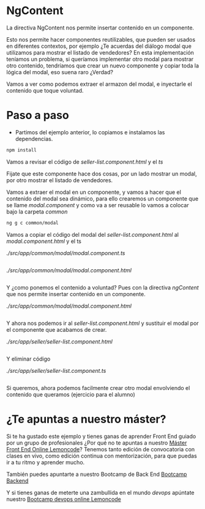 # NgContent

La directiva NgContent nos permite insertar contenido en un componente.

Esto nos permite hacer componentes reutilizables, que pueden ser usados en diferentes contextos, por ejemplo ¿Te acuerdas del diálogo modal que utilizamos para mostrar el listado de vendedores? En esta implementación teníamos un problema, si queríamos implementar otro modal para mostrar otro contenido, tendríamos que crear un nuevo componente y copiar toda la lógica del modal, eso suena raro ¿Verdad?

Vamos a ver como podemos extraer el armazon del modal, e inyectarle el contenido que toque voluntad.

# Paso a paso

- Partimos del ejemplo anterior, lo copiamos e instalamos las dependencias.

```bash
npm install
```

Vamos a revisar el código de _seller-list.component.html_ y el _ts_

Fijate que este componente hace dos cosas, por un lado mostrar un modal, por otro mostrar el listado de vendedores.

Vamos a extraer el modal en un componente, y vamos a hacer que el contenido del modal sea dinámico, para ello crearemos un componente que se llame _modal.component_ y como va a ser reusable lo vamos a colocar bajo la carpeta _common_

```bash
ng g c common/modal
```

Vamos a copiar el código del modal del _seller-list.component.html_ al _modal.component.html_ y el ts

_./src/app/common/modal/modal.component.ts_

```typescript

```

_./src/app/common/modal/modal.component.html_

```typescript

```

Y ¿como ponemos el contenido a voluntad? Pues con la directiva _ngContent_ que nos permite insertar contenido en un componente.

_./src/app/common/modal/modal.component.html_

```typescript

```

Y ahora nos podemos ir al _seller-list.component.html_ y sustituir el modal por el componente que acabamos de crear.

_./src/app/seller/seller-list.component.html_

```html

```

Y eliminar código

_./src/app/seller/seller-list.component.ts_

```typescript

```

Si queremos, ahora podemos facilmente crear otro modal envolviendo el contenido que queramos (ejercicio para el alumno)

# ¿Te apuntas a nuestro máster?

Si te ha gustado este ejemplo y tienes ganas de aprender Front End
guiado por un grupo de profesionales ¿Por qué no te apuntas a
nuestro [Máster Front End Online Lemoncode](https://lemoncode.net/master-frontend#inicio-banner)? Tenemos tanto edición de convocatoria
con clases en vivo, como edición continua con mentorización, para
que puedas ir a tu ritmo y aprender mucho.

También puedes apuntarte a nuestro Bootcamp de Back End [Bootcamp Backend](https://lemoncode.net/bootcamp-backend#inicio-banner)

Y si tienes ganas de meterte una zambullida en el mundo _devops_
apúntate nuestro [Bootcamp devops online Lemoncode](https://lemoncode.net/bootcamp-devops#bootcamp-devops/inicio)
